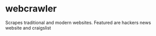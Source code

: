 # webcrawler
Scrapes traditional and modern websites. Featured are hackers news website and craigslist